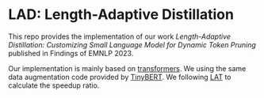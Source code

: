 # LAD: Length-Adaptive Distillation
This repo provides the implementation of our work *Length-Adaptive Distillation: Customizing Small Language Model for Dynamic Token Pruning* published in Findings of EMNLP 2023.

Our implementation is mainly based on [transformers](https://github.com/huggingface/transformers). We using the same data augmentation code provided by [TinyBERT](https://github.com/huawei-noah/Pretrained-Language-Model/tree/master/TinyBERT). We following [LAT](https://github.com/clovaai/length-adaptive-transformer) to calculate the speedup ratio.
